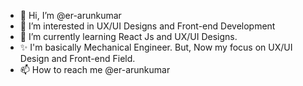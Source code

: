 - 👋 Hi, I’m @er-arunkumar
- 👀 I’m interested in UX/UI Designs and Front-end Development
- 🌱 I’m currently learning React Js and UX/UI Designs.
- ✨ I'm basically Mechanical Engineer. But, Now my focus on UX/UI Design and Front-end Field.
- 📫 How to reach me @er-arunkumar

<!---
er-arunkumar/er-arunkumar is a ✨ special ✨ repository because its `README.md` (this file) appears on your GitHub profile.
You can click the Preview link to take a look at your changes.
--->
